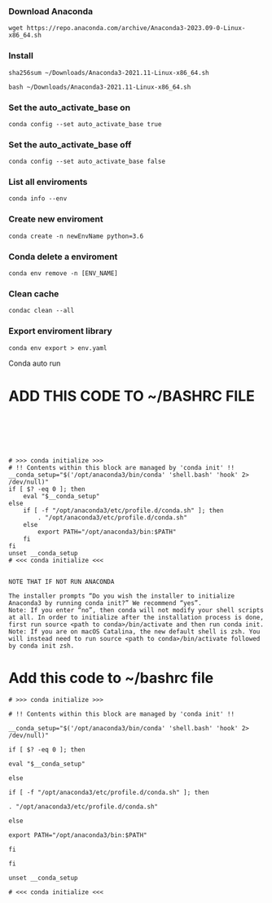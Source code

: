 ### Download Anaconda

```
wget https://repo.anaconda.com/archive/Anaconda3-2023.09-0-Linux-x86_64.sh
```

### Install

```console
sha256sum ~/Downloads/Anaconda3-2021.11-Linux-x86_64.sh
```

```console
bash ~/Downloads/Anaconda3-2021.11-Linux-x86_64.sh
```

### Set the auto_activate_base on

```console
conda config --set auto_activate_base true
```

### Set the auto_activate_base off

```console
conda config --set auto_activate_base false
```

### List all enviroments

```console
conda info --env
```

### Create new enviroment

```console
conda create -n newEnvName python=3.6
```

### Conda delete a enviroment

```console
conda env remove -n [ENV_NAME]
```

### Clean cache

```console
condac clean --all
```

### Export enviroment library

```console
conda env export > env.yaml
```

Conda auto run

# ADD THIS CODE TO ~/BASHRC FILE

```






# >>> conda initialize >>>
# !! Contents within this block are managed by 'conda init' !!
__conda_setup="$('/opt/anaconda3/bin/conda' 'shell.bash' 'hook' 2> /dev/null)"
if [ $? -eq 0 ]; then
    eval "$__conda_setup"
else
    if [ -f "/opt/anaconda3/etc/profile.d/conda.sh" ]; then
        . "/opt/anaconda3/etc/profile.d/conda.sh"
    else
        export PATH="/opt/anaconda3/bin:$PATH"
    fi
fi
unset __conda_setup
# <<< conda initialize <<<


NOTE THAT IF NOT RUN ANACONDA

The installer prompts “Do you wish the installer to initialize Anaconda3 by running conda init?” We recommend “yes”.
Note: If you enter “no”, then conda will not modify your shell scripts at all. In order to initialize after the installation process is done, first run source <path to conda>/bin/activate and then run conda init.
Note: If you are on macOS Catalina, the new default shell is zsh. You will instead need to run source <path to conda>/bin/activate followed by conda init zsh.
```

# Add this code to ~/bashrc file

`# >>> conda initialize >>>`

`# !! Contents within this block are managed by 'conda init' !!`

`__conda_setup="$('/opt/anaconda3/bin/conda' 'shell.bash' 'hook' 2> /dev/null)"`

`if [ $? -eq 0 ]; then`

`eval "$__conda_setup"`

`else`

`if [ -f "/opt/anaconda3/etc/profile.d/conda.sh" ]; then`

`. "/opt/anaconda3/etc/profile.d/conda.sh"`

`else`

`export PATH="/opt/anaconda3/bin:$PATH"`

`fi`

`fi`

`unset __conda_setup`

`# <<< conda initialize <<<`
